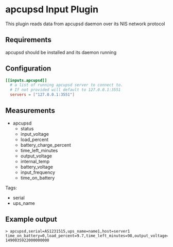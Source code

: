 # apcupsd Input Plugin

This plugin reads data from apcupsd daemon over its NIS network protocol

## Requirements

apcupsd should be installed and its daemon running

## Configuration

```toml
[[inputs.apcupsd]]
  # a list of running apcupsd server to connect to. 
  # If not provided will default to 127.0.0.1:3551
  servers = ["127.0.0.1:3551"]
```

## Measurements

- apcupsd
  - status
  - input_voltage
  - load_percent
  - battery_charge_percent
  - time_left_minutes
  - output_voltage
  - internal_temp
  - battery_voltage
  - input_frequency
  - time_on_battery

Tags:
- serial
- ups_name



## Example output

```
> apcupsd,serial=AS1231515,ups_name=name1,host=server1 time_on_battery=0,load_percent=9.7,time_left_minutes=98,output_voltage=230.4,internal_temp=32.4,battery_voltage=27.4,input_frequency=50.2,online=true,input_voltage=230.4,battery_charge_percent=100 1490035922000000000
```
